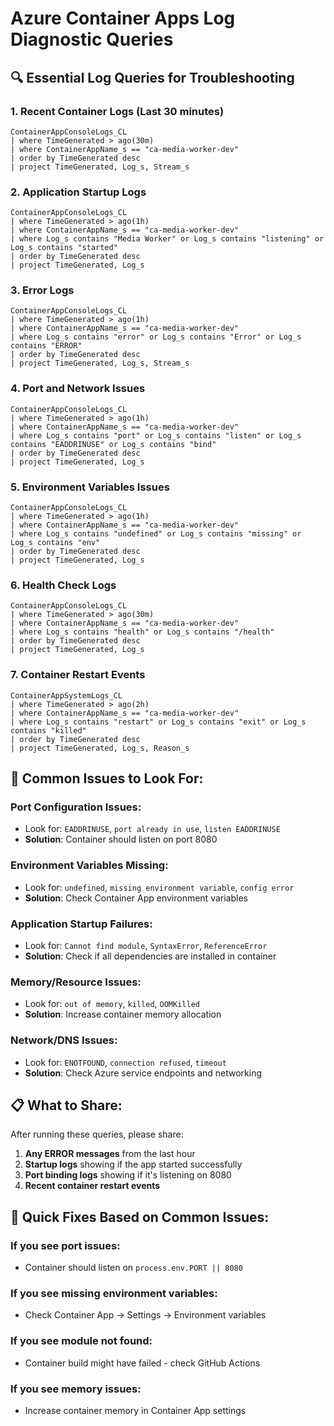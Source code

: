 # Azure Container Apps Log Diagnostic Queries

## 🔍 Essential Log Queries for Troubleshooting

### 1. **Recent Container Logs (Last 30 minutes)**
```kusto
ContainerAppConsoleLogs_CL
| where TimeGenerated > ago(30m)
| where ContainerAppName_s == "ca-media-worker-dev"
| order by TimeGenerated desc
| project TimeGenerated, Log_s, Stream_s
```

### 2. **Application Startup Logs**
```kusto
ContainerAppConsoleLogs_CL
| where TimeGenerated > ago(1h)
| where ContainerAppName_s == "ca-media-worker-dev"
| where Log_s contains "Media Worker" or Log_s contains "listening" or Log_s contains "started"
| order by TimeGenerated desc
| project TimeGenerated, Log_s
```

### 3. **Error Logs**
```kusto
ContainerAppConsoleLogs_CL
| where TimeGenerated > ago(1h)
| where ContainerAppName_s == "ca-media-worker-dev"
| where Log_s contains "error" or Log_s contains "Error" or Log_s contains "ERROR"
| order by TimeGenerated desc
| project TimeGenerated, Log_s, Stream_s
```

### 4. **Port and Network Issues**
```kusto
ContainerAppConsoleLogs_CL
| where TimeGenerated > ago(1h)
| where ContainerAppName_s == "ca-media-worker-dev"
| where Log_s contains "port" or Log_s contains "listen" or Log_s contains "EADDRINUSE" or Log_s contains "bind"
| order by TimeGenerated desc
| project TimeGenerated, Log_s
```

### 5. **Environment Variables Issues**
```kusto
ContainerAppConsoleLogs_CL
| where TimeGenerated > ago(1h)
| where ContainerAppName_s == "ca-media-worker-dev"
| where Log_s contains "undefined" or Log_s contains "missing" or Log_s contains "env"
| order by TimeGenerated desc
| project TimeGenerated, Log_s
```

### 6. **Health Check Logs**
```kusto
ContainerAppConsoleLogs_CL
| where TimeGenerated > ago(30m)
| where ContainerAppName_s == "ca-media-worker-dev"
| where Log_s contains "health" or Log_s contains "/health"
| order by TimeGenerated desc
| project TimeGenerated, Log_s
```

### 7. **Container Restart Events**
```kusto
ContainerAppSystemLogs_CL
| where TimeGenerated > ago(2h)
| where ContainerAppName_s == "ca-media-worker-dev"
| where Log_s contains "restart" or Log_s contains "exit" or Log_s contains "killed"
| order by TimeGenerated desc
| project TimeGenerated, Log_s, Reason_s
```

## 🚨 **Common Issues to Look For:**

### **Port Configuration Issues:**
- Look for: `EADDRINUSE`, `port already in use`, `listen EADDRINUSE`
- **Solution**: Container should listen on port 8080

### **Environment Variables Missing:**
- Look for: `undefined`, `missing environment variable`, `config error`
- **Solution**: Check Container App environment variables

### **Application Startup Failures:**
- Look for: `Cannot find module`, `SyntaxError`, `ReferenceError`
- **Solution**: Check if all dependencies are installed in container

### **Memory/Resource Issues:**
- Look for: `out of memory`, `killed`, `OOMKilled`
- **Solution**: Increase container memory allocation

### **Network/DNS Issues:**
- Look for: `ENOTFOUND`, `connection refused`, `timeout`
- **Solution**: Check Azure service endpoints and networking

## 📋 **What to Share:**

After running these queries, please share:

1. **Any ERROR messages** from the last hour
2. **Startup logs** showing if the app started successfully
3. **Port binding logs** showing if it's listening on 8080
4. **Recent container restart events**

## 🔧 **Quick Fixes Based on Common Issues:**

### If you see port issues:
- Container should listen on `process.env.PORT || 8080`

### If you see missing environment variables:
- Check Container App → Settings → Environment variables

### If you see module not found:
- Container build might have failed - check GitHub Actions

### If you see memory issues:
- Increase container memory in Container App settings 